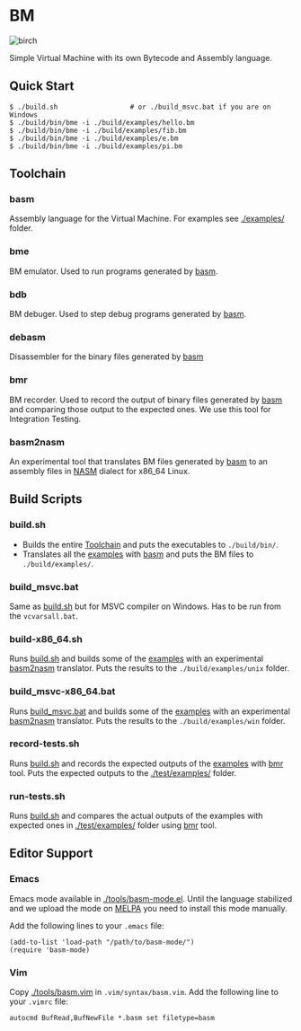 # BM

![birch](./assets/birch-296x328.png)

Simple Virtual Machine with its own Bytecode and Assembly language.

## Quick Start

```console
$ ./build.sh                  # or ./build_msvc.bat if you are on Windows
$ ./build/bin/bme -i ./build/examples/hello.bm
$ ./build/bin/bme -i ./build/examples/fib.bm
$ ./build/bin/bme -i ./build/examples/e.bm
$ ./build/bin/bme -i ./build/examples/pi.bm
```

## Toolchain

### basm

Assembly language for the Virtual Machine. For examples see [./examples/](./examples) folder.

### bme

BM emulator. Used to run programs generated by [basm](#basm).

### bdb

BM debuger. Used to step debug programs generated by [basm](#basm).

### debasm

Disassembler for the binary files generated by [basm](#basm)

### bmr

BM recorder. Used to record the output of binary files generated by [basm](#basm) and comparing those output to the expected ones. We use this tool for Integration Testing.

### basm2nasm

An experimental tool that translates BM files generated by [basm](#basm) to an assembly files in [NASM](https://www.nasm.us/) dialect for x86_64 Linux.

## Build Scripts

### build.sh

- Builds the entire [Toolchain](#Toolchain) and puts the executables to `./build/bin/`.
- Translates all the [examples](./examples/) with [basm](#basm) and puts the BM files to `./build/examples/`.

### build_msvc.bat

Same as [build.sh](#build.sh) but for MSVC compiler on Windows. Has to be run from the `vcvarsall.bat`.

### build-x86_64.sh

Runs [build.sh](#build.sh) and builds some of the [examples](./examples/) with an experimental [basm2nasm](#basm2nasm) translator. Puts the results to the `./build/examples/unix` folder.

### build_msvc-x86_64.bat

Runs [build_msvc.bat](#build_msvc.bat) and builds some of the [examples](./examples/) with an experimental [basm2nasm](#basm2nasm) translator. Puts the results to the `./build/examples/win` folder.

### record-tests.sh

Runs [build.sh](#build.sh) and records the expected outputs of the [examples](./examples/) with [bmr](#bmr) tool. Puts the expected outputs to the [./test/examples/](./test/examples/) folder.

### run-tests.sh

Runs [build.sh](#build.sh) and compares the actual outputs of the examples with expected ones in [./test/examples/](./test/examples/) folder using [bmr](#bmr) tool.

## Editor Support

### Emacs

Emacs mode available in [./tools/basm-mode.el](./tools/basm-mode.el). Until the language stabilized and we upload the mode on [MELPA](https://melpa.org/) you need to install this mode manually.

Add the following lines to your `.emacs` file:

```emacs-lisp
(add-to-list 'load-path "/path/to/basm-mode/")
(require 'basm-mode)
```

### Vim

Copy [./tools/basm.vim](./tools/basm.vim) in `.vim/syntax/basm.vim`. Add the following line to your `.vimrc` file:

```vimscript
autocmd BufRead,BufNewFile *.basm set filetype=basm
```
